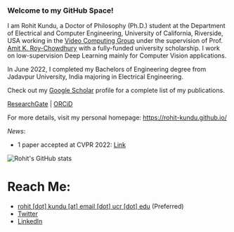 ### Welcome to my GitHub Space!

I am Rohit Kundu, a Doctor of Philosophy (Ph.D.) student at the Department of Electrical and Computer Engineering, University of California, Riverside, USA working in the [Video Computing Group](https://vcg.engr.ucr.edu/) under the supervision of Prof. [Amit K. Roy-Chowdhury](https://scholar.google.com/citations?user=hfgwx0oAAAAJ&hl=en&oi=ao) with a fully-funded university scholarship. I work on low-supervision Deep Learning mainly for Computer Vision applications.

In June 2022, I completed my Bachelors of Engineering degree from Jadavpur University, India majoring in Electrical Engineering.

Check out my [Google Scholar](http://scholar.google.com/citations?user=MxZUU8kAAAAJ&hl=en) profile for a complete list of my publications.

[ResearchGate](https://www.researchgate.net/profile/Rohit-Kundu) | [ORCiD](https://orcid.org/0000-0001-8665-8898)

For more details, visit my personal homepage: https://rohit-kundu.github.io/

_News_:
- 1 paper accepted at CVPR 2022: [Link](https://arxiv.org/pdf/2203.14843.pdf)

<!--![Top Langs](https://github-readme-stats.vercel.app/api/top-langs/?username=Rohit-Kundu))-->

![Rohit's GitHub stats](https://github-readme-stats.vercel.app/api?username=Rohit-Kundu&count_private=true&show_icons=true&theme=radical)

<!--![](https://komarev.com/ghpvc/?username=Rohit-Kundu)-->

# Reach Me:
- [rohit [dot] kundu [at] email [dot] ucr [dot] edu](mailto:rohit.kundu@email.ucr.edu) (Preferred)
- [Twitter](https://twitter.com/rohitkundu_2000)
- [LinkedIn](https://www.linkedin.com/in/rohitkundu2000/)
